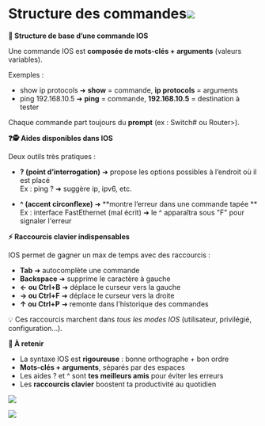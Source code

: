 # Structure des commandes![](../../media/Cours-Infrastructures-réseaux-Structure-des-commandes-image1.png)

**🧱 Structure de base d’une commande IOS**

Une commande IOS est **composée de mots-clés + arguments** (valeurs variables).

Exemples :

- show ip protocols ➜ **show** = commande, **ip protocols** = arguments
- ping 192.168.10.5 ➜ **ping** = commande, **192.168.10.5** = destination à tester

Chaque commande part toujours du **prompt** (ex : Switch# ou Router>).



**❓🕵️ Aides disponibles dans IOS**

Deux outils très pratiques :

- **? (point d’interrogation)** ➜ propose les options possibles à l’endroit où il est placé  
  Ex : ping ? ➜ suggère ip, ipv6, etc.

- **^ (accent circonflexe)** ➜ **montre l’erreur dans une commande tapée  **
  Ex : interface FastEthernet (mal écrit) ➜ le ^ apparaîtra sous "F" pour signaler l'erreur



**⚡ Raccourcis clavier indispensables**

IOS permet de gagner un max de temps avec des raccourcis :

- **Tab** ➜ autocomplète une commande
- **Backspace** ➜ supprime le caractère à gauche
- **← ou Ctrl+B** ➜ déplace le curseur vers la gauche
- **→ ou Ctrl+F** ➜ déplace le curseur vers la droite
- **↑ ou Ctrl+P** ➜ remonte dans l'historique des commandes

💡 Ces raccourcis marchent dans *tous les modes IOS* (utilisateur, privilégié, configuration...).



**🧃 À retenir**

- La syntaxe IOS est **rigoureuse** : bonne orthographe + bon ordre
- **Mots-clés + arguments**, séparés par des espaces
- Les aides ? et ^ sont **tes meilleurs amis** pour éviter les erreurs
- Les **raccourcis clavier** boostent ta productivité au quotidien

![](../../media/Cours-Infrastructures-réseaux-Structure-des-commandes-image2.png)



![](../../media/Cours-Infrastructures-réseaux-Structure-des-commandes-image3.png)



